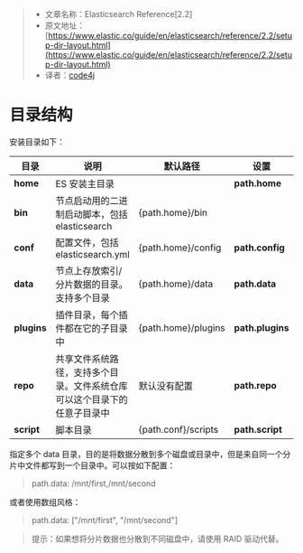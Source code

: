 >* 文章名称：Elasticsearch Reference[2.2]
>* 原文地址：[https://www.elastic.co/guide/en/elasticsearch/reference/2.2/setup-dir-layout.html](https://www.elastic.co/guide/en/elasticsearch/reference/2.2/setup-dir-layout.html)
>* 译者：[code4j](https://github.com/rpgmakervx)

# 目录结构

安装目录如下：

目录  | 说明 |默认路径|设置
--------|-------|-------|------
**home**|ES 安装主目录|    |**path.home**
**bin**|节点启动用的二进制启动脚本，包括 elasticsearch|{path.home}/bin ||
**conf**|配置文件，包括 elasticsearch.yml |{path.home}/config|**path.config**|
**data**|节点上存放索引/分片数据的目录。支持多个目录|{path.home}/data|**path.data**|
**plugins**|插件目录，每个插件都在它的子目录中|{path.home}/plugins|**path.plugins**|
**repo**|共享文件系统路径，支持多个目录。文件系统仓库可以这个目录下的任意子目录中|默认没有配置|**path.repo**|
**script**|脚本目录|{path.conf}/scripts|**path.script**|

指定多个 data 目录，目的是将数据分散到多个磁盘或目录中，但是来自同一个分片中文件都写到一个目录中。可以按如下配置：
>path.data: /mnt/first,/mnt/second

或者使用数组风格：
>path.data: ["/mnt/first", "/mnt/second"]

>提示：如果想将分片数据也分散到不同磁盘中，请使用 RAID 驱动代替。


